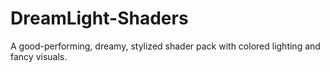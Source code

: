 # DreamLight-Shaders
A good-performing, dreamy, stylized shader pack with colored lighting and fancy visuals.
